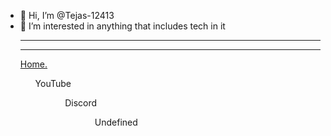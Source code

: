 - 👋 Hi, I’m @Tejas-12413
- 👀 I’m interested in anything that includes tech in it
<br><hr><hr><a href="https://github.com/Tejas-12413" target="_blank"> Home.</a>
<ul>  
    <ol>YouTube<ol/>
    <ol>Discord<ol/>
    <ol><a>Undefined<a/><ol/>
  <ul/>

<!---
Tejas-12413/Tejas-12413 is a ✨ special ✨ repository because its `README.md` (this file) appears on your GitHub profile.
You can click the Preview link to take a look at your changes.
--->
